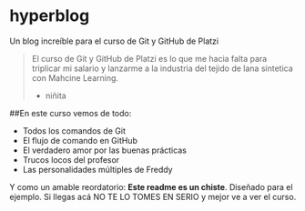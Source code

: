 # hyperblog
Un blog increíble para el curso de Git y GitHub de Platzi
>El curso de Git y GitHub de Platzi es lo que me hacia falta para triplicar mi salario y lanzarme a la industria del tejido de lana sintetica con Mahcine Learning.
> - niñita

##En este curso vemos de todo:
* Todos los comandos de Git
* El flujo de comando en GitHub
* El verdadero amor por las buenas prácticas
* Trucos locos del profesor
* Las personalidades múltiples de Freddy

Y como un amable reordatorio: **Este readme es un chiste**. Diseñado para el ejemplo. Si llegas acá NO TE LO TOMES EN SERIO y mejor ve a ver el curso.